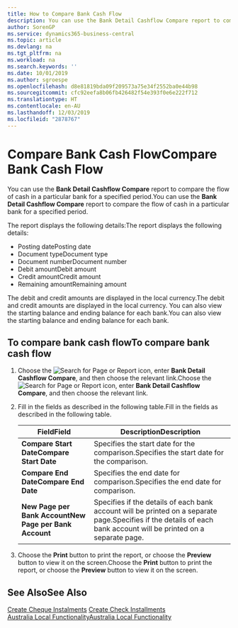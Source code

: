 ```yaml
---
title: How to Compare Bank Cash Flow
description: You can use the Bank Detail Cashflow Compare report to compare the flow of cash in a particular bank for a specified period.
author: SorenGP
ms.service: dynamics365-business-central
ms.topic: article
ms.devlang: na
ms.tgt_pltfrm: na
ms.workload: na
ms.search.keywords: ''
ms.date: 10/01/2019
ms.author: sgroespe
ms.openlocfilehash: d8e81819bda09f209573a75e34f2552ba0e44b98
ms.sourcegitcommit: cfc92eefa8b06fb426482f54e393f0e6e222f712
ms.translationtype: HT
ms.contentlocale: en-AU
ms.lasthandoff: 12/03/2019
ms.locfileid: "2878767"
---
```

# <a name="compare-bank-cash-flow"></a><span data-ttu-id="8e86b-103">Compare Bank Cash Flow</span><span class="sxs-lookup"><span data-stu-id="8e86b-103">Compare Bank Cash Flow</span></span>
<span data-ttu-id="8e86b-104">You can use the **Bank Detail Cashflow Compare** report to compare the flow of cash in a particular bank for a specified period.</span><span class="sxs-lookup"><span data-stu-id="8e86b-104">You can use the **Bank Detail Cashflow Compare** report to compare the flow of cash in a particular bank for a specified period.</span></span>  

 <span data-ttu-id="8e86b-105">The report displays the following details:</span><span class="sxs-lookup"><span data-stu-id="8e86b-105">The report displays the following details:</span></span>  

-   <span data-ttu-id="8e86b-106">Posting date</span><span class="sxs-lookup"><span data-stu-id="8e86b-106">Posting date</span></span>  
-   <span data-ttu-id="8e86b-107">Document type</span><span class="sxs-lookup"><span data-stu-id="8e86b-107">Document type</span></span>  
-   <span data-ttu-id="8e86b-108">Document number</span><span class="sxs-lookup"><span data-stu-id="8e86b-108">Document number</span></span>  
-   <span data-ttu-id="8e86b-109">Debit amount</span><span class="sxs-lookup"><span data-stu-id="8e86b-109">Debit amount</span></span>  
-   <span data-ttu-id="8e86b-110">Credit amount</span><span class="sxs-lookup"><span data-stu-id="8e86b-110">Credit amount</span></span>  
-   <span data-ttu-id="8e86b-111">Remaining amount</span><span class="sxs-lookup"><span data-stu-id="8e86b-111">Remaining amount</span></span>  

<span data-ttu-id="8e86b-112">The debit and credit amounts are displayed in the local currency.</span><span class="sxs-lookup"><span data-stu-id="8e86b-112">The debit and credit amounts are displayed in the local currency.</span></span> <span data-ttu-id="8e86b-113">You can also view the starting balance and ending balance for each bank.</span><span class="sxs-lookup"><span data-stu-id="8e86b-113">You can also view the starting balance and ending balance for each bank.</span></span>  

## <a name="to-compare-bank-cash-flow"></a><span data-ttu-id="8e86b-114">To compare bank cash flow</span><span class="sxs-lookup"><span data-stu-id="8e86b-114">To compare bank cash flow</span></span>  

1.  <span data-ttu-id="8e86b-115">Choose the ![Search for Page or Report](../../media/ui-search/search_small.png "Search for Page or Report icon") icon, enter **Bank Detail Cashflow Compare**, and then choose the relevant link.</span><span class="sxs-lookup"><span data-stu-id="8e86b-115">Choose the ![Search for Page or Report](../../media/ui-search/search_small.png "Search for Page or Report icon") icon, enter **Bank Detail Cashflow Compare**, and then choose the relevant link.</span></span>  
2.  <span data-ttu-id="8e86b-116">Fill in the fields as described in the following table.</span><span class="sxs-lookup"><span data-stu-id="8e86b-116">Fill in the fields as described in the following table.</span></span>  

    |<span data-ttu-id="8e86b-117">Field</span><span class="sxs-lookup"><span data-stu-id="8e86b-117">Field</span></span>|<span data-ttu-id="8e86b-118">Description</span><span class="sxs-lookup"><span data-stu-id="8e86b-118">Description</span></span>|  
    |---------------------------------|---------------------------------------|  
    |<span data-ttu-id="8e86b-119">**Compare Start Date**</span><span class="sxs-lookup"><span data-stu-id="8e86b-119">**Compare Start Date**</span></span>|<span data-ttu-id="8e86b-120">Specifies the start date for the comparison.</span><span class="sxs-lookup"><span data-stu-id="8e86b-120">Specifies the start date for the comparison.</span></span>|  
    |<span data-ttu-id="8e86b-121">**Compare End Date**</span><span class="sxs-lookup"><span data-stu-id="8e86b-121">**Compare End Date**</span></span>|<span data-ttu-id="8e86b-122">Specifies the end date for comparison.</span><span class="sxs-lookup"><span data-stu-id="8e86b-122">Specifies the end date for comparison.</span></span>|  
    |<span data-ttu-id="8e86b-123">**New Page per Bank Account**</span><span class="sxs-lookup"><span data-stu-id="8e86b-123">**New Page per Bank Account**</span></span>|<span data-ttu-id="8e86b-124">Specifies if the details of each bank account will be printed on a separate page.</span><span class="sxs-lookup"><span data-stu-id="8e86b-124">Specifies if the details of each bank account will be printed on a separate page.</span></span>|  

3.  <span data-ttu-id="8e86b-125">Choose the **Print** button to print the report, or choose the **Preview** button to view it on the screen.</span><span class="sxs-lookup"><span data-stu-id="8e86b-125">Choose the **Print** button to print the report, or choose the **Preview** button to view it on the screen.</span></span>  

## <a name="see-also"></a><span data-ttu-id="8e86b-126">See Also</span><span class="sxs-lookup"><span data-stu-id="8e86b-126">See Also</span></span>  
 <span data-ttu-id="8e86b-127">[Create Cheque Instalments](how-to-create-check-installments.md) </span><span class="sxs-lookup"><span data-stu-id="8e86b-127">[Create Check Installments](how-to-create-check-installments.md) </span></span>  
 [<span data-ttu-id="8e86b-128">Australia Local Functionality</span><span class="sxs-lookup"><span data-stu-id="8e86b-128">Australia Local Functionality</span></span>](australia-local-functionality.md)
